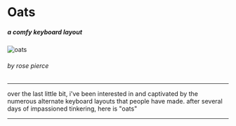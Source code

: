 # **Oats** 
##### a comfy keyboard layout  

![oats](https://github.com/user-attachments/assets/4f042ade-37cc-4471-8df9-f7ed71f316de)

###### by rose pierce
---
over the last little bit, i've been interested in and captivated by the numerous alternate keyboard layouts that people have made. 
after several days of impassioned tinkering, here is "oats"

---
